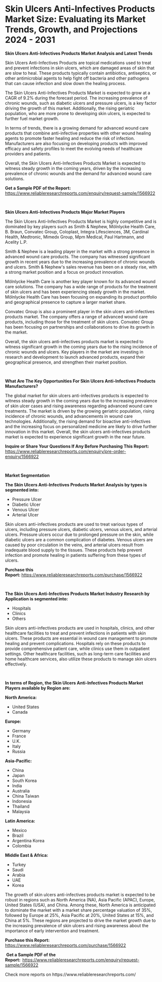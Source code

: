 <p><h1>Skin Ulcers Anti-Infectives Products Market Size: Evaluating its Market Trends, Growth, and Projections 2024 - 2031</h1></p><p><strong>Skin Ulcers Anti-Infectives Products Market Analysis and Latest Trends</strong></p>
<p><p>Skin Ulcers Anti-Infectives Products are topical medications used to treat and prevent infections in skin ulcers, which are damaged areas of skin that are slow to heal. These products typically contain antibiotics, antiseptics, or other antimicrobial agents to help fight off bacteria and other pathogens that can cause infection and slow down the healing process.</p><p>The Skin Ulcers Anti-Infectives Products Market is expected to grow at a CAGR of 9.2% during the forecast period. The increasing prevalence of chronic wounds, such as diabetic ulcers and pressure ulcers, is a key factor driving the growth of this market. Additionally, the rising geriatric population, who are more prone to developing skin ulcers, is expected to further fuel market growth.</p><p>In terms of trends, there is a growing demand for advanced wound care products that combine anti-infective properties with other wound healing agents to promote faster healing and reduce the risk of infection. Manufacturers are also focusing on developing products with improved efficacy and safety profiles to meet the evolving needs of healthcare providers and patients.</p><p>Overall, the Skin Ulcers Anti-Infectives Products Market is expected to witness steady growth in the coming years, driven by the increasing prevalence of chronic wounds and the demand for advanced wound care solutions.</p></p>
<p><strong>Get a Sample PDF of the Report:&nbsp;</strong> <a href="https://www.reliableresearchreports.com/enquiry/request-sample/1566922">https://www.reliableresearchreports.com/enquiry/request-sample/1566922</a></p>
<p>&nbsp;</p>
<p><strong>Skin Ulcers Anti-Infectives Products Major Market Players</strong></p>
<p><p>The Skin Ulcers Anti-Infectives Products Market is highly competitive and is dominated by key players such as Smith & Nephew, Mölnlycke Health Care, B. Braun, Convatec Group, Coloplast, Integra Lifesciences, 3M, Cardinal Health, Medtronic, Mimedx Group, Mpm Medical, Paul Hartmann, and Acelity L.P.</p><p>Smith & Nephew is a leading player in the market with a strong presence in advanced wound care products. The company has witnessed significant growth in recent years due to the increasing prevalence of chronic wounds and ulcers. Smith & Nephew's sales revenue has been on a steady rise, with a strong market position and a focus on product innovation.</p><p>Mölnlycke Health Care is another key player known for its advanced wound care solutions. The company has a wide range of products for the treatment of skin ulcers and has been experiencing steady growth in the market. Mölnlycke Health Care has been focusing on expanding its product portfolio and geographical presence to capture a larger market share.</p><p>Convatec Group is also a prominent player in the skin ulcers anti-infectives products market. The company offers a range of advanced wound care products, including those for the treatment of skin ulcers. Convatec Group has been focusing on partnerships and collaborations to drive its growth in the market.</p><p>Overall, the skin ulcers anti-infectives products market is expected to witness significant growth in the coming years due to the rising incidence of chronic wounds and ulcers. Key players in the market are investing in research and development to launch advanced products, expand their geographical presence, and strengthen their market position.</p></p>
<p>&nbsp;</p>
<p><strong>What Are The Key Opportunities For Skin Ulcers Anti-Infectives Products Manufacturers?</strong></p>
<p><p>The global market for skin ulcers anti-infectives products is expected to witness steady growth in the coming years due to the increasing prevalence of skin ulcer cases and rising awareness regarding advanced wound care treatments. The market is driven by the growing geriatric population, rising incidence of chronic wounds, and advancements in wound care technologies. Additionally, the rising demand for bioactive anti-infectives and the increasing focus on personalized medicine are likely to drive further innovation in this market. Overall, the skin ulcers anti-infectives products market is expected to experience significant growth in the near future.</p></p>
<p><strong>Inquire or Share Your Questions If Any Before Purchasing This Report:</strong> <a href="https://www.reliableresearchreports.com/enquiry/pre-order-enquiry/1566922">https://www.reliableresearchreports.com/enquiry/pre-order-enquiry/1566922</a></p>
<p>&nbsp;</p>
<p><strong>Market Segmentation</strong></p>
<p><strong>The Skin Ulcers Anti-Infectives Products Market Analysis by types is segmented into:</strong></p>
<p><ul><li>Pressure Ulcer</li><li>Diabetic Ulcer</li><li>Venous Ulcer</li><li>Arterial Ulcer</li></ul></p>
<p><p>Skin ulcers anti-infectives products are used to treat various types of ulcers, including pressure ulcers, diabetic ulcers, venous ulcers, and arterial ulcers. Pressure ulcers occur due to prolonged pressure on the skin, while diabetic ulcers are a common complication of diabetes. Venous ulcers are caused by poor circulation in the veins, and arterial ulcers result from inadequate blood supply to the tissues. These products help prevent infection and promote healing in patients suffering from these types of ulcers.</p></p>
<p><strong>Purchase this Report:&nbsp;</strong><a href="https://www.reliableresearchreports.com/purchase/1566922">https://www.reliableresearchreports.com/purchase/1566922</a></p>
<p>&nbsp;</p>
<p><strong>The Skin Ulcers Anti-Infectives Products Market Industry Research by Application is segmented into:</strong></p>
<p><ul><li>Hospitals</li><li>Clinics</li><li>Others</li></ul></p>
<p><p>Skin ulcers anti-infectives products are used in hospitals, clinics, and other healthcare facilities to treat and prevent infections in patients with skin ulcers. These products are essential in wound care management to promote healing and prevent complications. Hospitals rely on these products to provide comprehensive patient care, while clinics use them in outpatient settings. Other healthcare facilities, such as long-term care facilities and home healthcare services, also utilize these products to manage skin ulcers effectively.</p></p>
<p>&nbsp;</p>
<p><strong>In terms of Region, the Skin Ulcers Anti-Infectives Products Market Players available by Region are:</strong></p>
<p>
    <p> <strong> North America: </strong>
        <ul>
            <li>United States</li>
            <li>Canada</li>
        </ul>
        </p> 
    <p> <strong> Europe: </strong>
        <ul>
            <li>Germany</li>
            <li>France</li>
            <li>U.K.</li>
            <li>Italy</li>
            <li>Russia</li>
        </ul>
        </p> 
    <p> <strong> Asia-Pacific: </strong>
        <ul>
            <li>China</li>
            <li>Japan</li>
            <li>South Korea</li>
            <li>India</li>
            <li>Australia</li>
            <li>China Taiwan</li>
            <li>Indonesia</li>
            <li>Thailand</li>
            <li>Malaysia</li>
        </ul>
        </p> 
    <p> <strong> Latin America: </strong>
        <ul>
            <li>Mexico</li>
            <li>Brazil</li>
            <li>Argentina Korea</li>
            <li>Colombia</li>
        </ul>
        </p> 
    <p> <strong> Middle East & Africa: </strong>
        <ul>
            <li>Turkey</li>
            <li>Saudi</li>
            <li>Arabia</li>
            <li>UAE</li>
            <li>Korea</li>
        </ul>
    </p>
    </p>
<p><p>The growth of skin ulcers anti-infectives products market is expected to be robust in regions such as North America (NA), Asia Pacific (APAC), Europe, United States (USA), and China. Among these, North America is anticipated to dominate the market with a market share percentage valuation of 35%, followed by Europe at 25%, Asia Pacific at 20%, United States at 15%, and China at 5%. These regions are projected to drive the market growth due to the increasing prevalence of skin ulcers and rising awareness about the importance of early intervention and treatment.</p></p>
<p><strong>Purchase this Report: </strong><a href="https://www.reliableresearchreports.com/purchase/1566922">https://www.reliableresearchreports.com/purchase/1566922</a></p>
<p>&nbsp;<strong>Get a Sample PDF of the Report:&nbsp;&nbsp;</strong><a href="https://www.reliableresearchreports.com/enquiry/request-sample/1566922">https://www.reliableresearchreports.com/enquiry/request-sample/1566922</a></p>
<p><strong></strong></p>
<p>Check more reports on https://www.reliableresearchreports.com/</p>